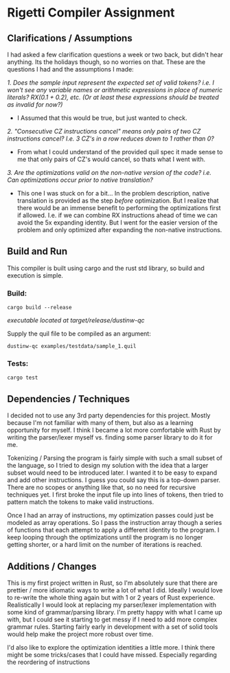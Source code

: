 # Rigetti Compiler Assignment

## Clarifications / Assumptions
I had asked a few clarification questions a week or two back, but didn't hear anything. Its the holidays though, so no worries on that. These are the questions I had and the assumptions I made:

_1. Does the sample input represent the expected set of valid tokens? i.e. I won't see any variable names or arithmetic expressions in place of numeric literals? RX(0.1 + 0.2), etc. 
(Or at least these expressions should be treated as invalid for now?)_
- I Assumed that this would be true, but just wanted to check.

_2. "Consecutive CZ instructions cancel" means only pairs of two CZ instructions cancel? I.e. 3 CZ's in a row reduces down to 1 rather than 0?_
- From what I could understand of the provided quil spec it made sense to me that only pairs of CZ's would cancel, so thats what I went with.

_3. Are the optimizations valid on the non-native version of the code? i.e. Can optimizations occur prior to native translation?_
- This one I was stuck on for a bit... In the problem description, native translation is provided as the step _before_ optimization. But I realize that there would be an immense benefit
to performing the optimizations first if allowed. I.e. if we can combine RX instructions ahead of time we can avoid the 5x expanding identity. But I went for the easier version of the
problem and only optimized after expanding the non-native instructions.

## Build and Run

This compiler is built using cargo and the rust std library, so build and execution is simple.

### Build:
```
cargo build --release
```
_executable located at target/release/dustinw-qc_

Supply the quil file to be compiled as an argument:
```
dustinw-qc examples/testdata/sample_1.quil
```

### Tests:
```
cargo test
```

## Dependencies / Techniques

I decided not to use any 3rd party dependencies for this project. Mostly because I'm not familiar with many of them, but also as a learning opportunity for myself.
I think I became a lot more comfortable with Rust by writing the parser/lexer myself vs. finding some parser library to do it for me.

Tokenizing / Parsing the program is fairly simple with such a small subset of the language, so I tried to design my solution with the idea that a larger subset would 
need to be introduced later. I wanted it to be easy to expand and add other instructions. I guess you could say this is a top-down parser. There are no scopes or anything like 
that, so no need for recursive techniques yet. I first broke the input file up into lines of tokens, then tried to pattern match the tokens to make valid instructions.

Once I had an array of instructions, my optimization passes could just be modeled as array operations. So I pass the instruction array though a series of functions that each 
attempt to apply a different identity to the program. I keep looping through the optimizations until the program is no longer getting shorter, or a hard limit on the number of iterations is reached.

## Additions / Changes

This is my first project written in Rust, so I'm absolutely sure that there are prettier / more idiomatic ways to write a lot of what I did. Ideally I would love to re-write 
the whole thing again but with 1 or 2 years of Rust experience. Realistically I would look at replacing my parser/lexer implementation with some kind of grammar/parsing library. 
I'm pretty happy with what I came up with, but I could see it starting to get messy if I need to add more complex grammar rules. Starting fairly early in development with a set of solid tools 
would help make the project more robust over time.

I'd also like to explore the optimization identities a little more. I think there might be some tricks/cases that I could have missed. Especially regarding the reordering of instructions
